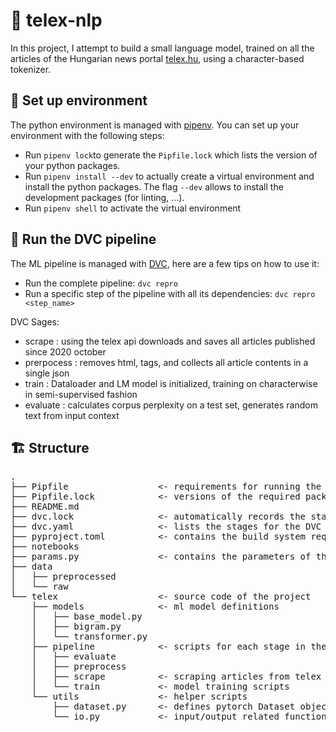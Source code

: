 # 📜 telex-nlp
In this project, I attempt to build a small language model, trained on all the articles of the Hungarian news portal [telex.hu](https://telex.hu/), using a character-based tokenizer.


## 🔧 Set up environment
The python environment is managed with [pipenv](https://pipenv.pypa.io/en/latest/install). You can set up your environment with the following steps:

- Run `pipenv lock`to generate the `Pipfile.lock` which lists the version of your python packages.
- Run `pipenv install --dev` to actually create a virtual environment and install the python packages. The flag `--dev` allows to install the development packages (for linting, ...).
- Run `pipenv shell` to activate the virtual environment

## 🚀 Run the DVC pipeline

The ML pipeline is managed with [DVC](https://dvc.org/), here are a few tips on how to use it:

- Run the complete pipeline: `dvc repro`
- Run a specific step of the pipeline with all its dependencies: `dvc repro <step_name>`

DVC Sages:
- scrape        : using the telex api downloads and saves all articles published since 2020 october
- prerpocess    : removes html, tags, and collects all article contents in a single json
- train         : Dataloader and LM model is initialized, training on characterwise in semi-supervised fashion
- evaluate      : calculates corpus perplexity on a test set, generates random text from input context

## 🏗️ Structure
<pre>
.
├── Pipfile                 <- requirements for running the project
├── Pipfile.lock            <- versions of the required packages
├── README.md
├── dvc.lock                <- automatically records the states of the DVC pipeline
├── dvc.yaml                <- lists the stages for the DVC pipeline
├── pyproject.toml          <- contains the build system requirements of the projects
├── notebooks
├── params.py               <- contains the parameters of the project
├── data
│   ├── preprocessed
│   └── raw
└── telex                   <- source code of the project
    ├── models              <- ml model definitions
    │   ├── base_model.py
    │   ├── bigram.py
    │   └── transformer.py
    ├── pipeline            <- scripts for each stage in the DVC pipeline
    │   ├── evaluate
    │   ├── preprocess
    │   ├── scrape          <- scraping articles from telex
    │   └── train           <- model training scripts
    └── utils               <- helper scripts
        ├── dataset.py      <- defines pytorch Dataset object from raw articles
        └── io.py           <- input/output related functions

